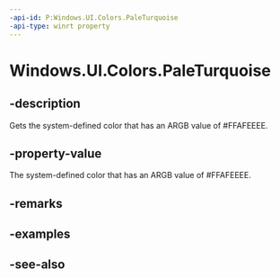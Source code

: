 ```yaml
---
-api-id: P:Windows.UI.Colors.PaleTurquoise
-api-type: winrt property
---
```


<!-- Property syntax
public Windows.UI.Color PaleTurquoise { get; }
-->

# Windows.UI.Colors.PaleTurquoise

## -description

Gets the system-defined color that has an ARGB value of #FFAFEEEE.



## -property-value

The system-defined color that has an ARGB value of #FFAFEEEE.

## -remarks

## -examples

## -see-also
